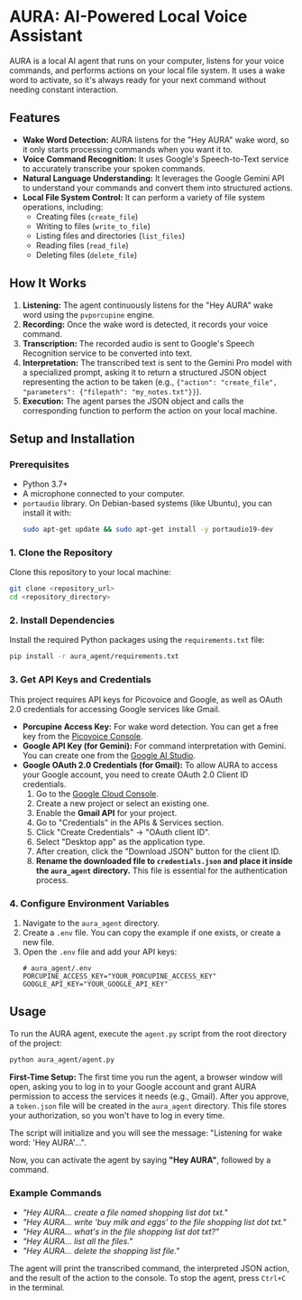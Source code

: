 # AURA: AI-Powered Local Voice Assistant

AURA is a local AI agent that runs on your computer, listens for your voice commands, and performs actions on your local file system. It uses a wake word to activate, so it's always ready for your next command without needing constant interaction.

## Features

- **Wake Word Detection:** AURA listens for the "Hey AURA" wake word, so it only starts processing commands when you want it to.
- **Voice Command Recognition:** It uses Google's Speech-to-Text service to accurately transcribe your spoken commands.
- **Natural Language Understanding:** It leverages the Google Gemini API to understand your commands and convert them into structured actions.
- **Local File System Control:** It can perform a variety of file system operations, including:
    - Creating files (`create_file`)
    - Writing to files (`write_to_file`)
    - Listing files and directories (`list_files`)
    - Reading files (`read_file`)
    - Deleting files (`delete_file`)

## How It Works

1.  **Listening:** The agent continuously listens for the "Hey AURA" wake word using the `pvporcupine` engine.
2.  **Recording:** Once the wake word is detected, it records your voice command.
3.  **Transcription:** The recorded audio is sent to Google's Speech Recognition service to be converted into text.
4.  **Interpretation:** The transcribed text is sent to the Gemini Pro model with a specialized prompt, asking it to return a structured JSON object representing the action to be taken (e.g., `{"action": "create_file", "parameters": {"filepath": "my_notes.txt"}}`).
5.  **Execution:** The agent parses the JSON object and calls the corresponding function to perform the action on your local machine.

## Setup and Installation

### Prerequisites

- Python 3.7+
- A microphone connected to your computer.
- `portaudio` library. On Debian-based systems (like Ubuntu), you can install it with:
  ```bash
  sudo apt-get update && sudo apt-get install -y portaudio19-dev
  ```

### 1. Clone the Repository

Clone this repository to your local machine:
```bash
git clone <repository_url>
cd <repository_directory>
```

### 2. Install Dependencies

Install the required Python packages using the `requirements.txt` file:
```bash
pip install -r aura_agent/requirements.txt
```

### 3. Get API Keys and Credentials

This project requires API keys for Picovoice and Google, as well as OAuth 2.0 credentials for accessing Google services like Gmail.

-   **Porcupine Access Key:** For wake word detection. You can get a free key from the [Picovoice Console](https://console.picovoice.ai/).
-   **Google API Key (for Gemini):** For command interpretation with Gemini. You can create one from the [Google AI Studio](https://aistudio.google.com/app/apikey).
-   **Google OAuth 2.0 Credentials (for Gmail):** To allow AURA to access your Google account, you need to create OAuth 2.0 Client ID credentials.
    1.  Go to the [Google Cloud Console](https://console.cloud.google.com/).
    2.  Create a new project or select an existing one.
    3.  Enable the **Gmail API** for your project.
    4.  Go to "Credentials" in the APIs & Services section.
    5.  Click "Create Credentials" -> "OAuth client ID".
    6.  Select "Desktop app" as the application type.
    7.  After creation, click the "Download JSON" button for the client ID.
    8.  **Rename the downloaded file to `credentials.json` and place it inside the `aura_agent` directory.** This file is essential for the authentication process.

### 4. Configure Environment Variables

1.  Navigate to the `aura_agent` directory.
2.  Create a `.env` file. You can copy the example if one exists, or create a new file.
3.  Open the `.env` file and add your API keys:
    ```
    # aura_agent/.env
    PORCUPINE_ACCESS_KEY="YOUR_PORCUPINE_ACCESS_KEY"
    GOOGLE_API_KEY="YOUR_GOOGLE_API_KEY"
    ```

## Usage

To run the AURA agent, execute the `agent.py` script from the root directory of the project:

```bash
python aura_agent/agent.py
```

**First-Time Setup:** The first time you run the agent, a browser window will open, asking you to log in to your Google account and grant AURA permission to access the services it needs (e.g., Gmail). After you approve, a `token.json` file will be created in the `aura_agent` directory. This file stores your authorization, so you won't have to log in every time.

The script will initialize and you will see the message: "Listening for wake word: 'Hey AURA'...".

Now, you can activate the agent by saying **"Hey AURA"**, followed by a command.

### Example Commands

-   *"Hey AURA... create a file named shopping list dot txt."*
-   *"Hey AURA... write 'buy milk and eggs' to the file shopping list dot txt."*
-   *"Hey AURA... what's in the file shopping list dot txt?"*
-   *"Hey AURA... list all the files."*
-   *"Hey AURA... delete the shopping list file."*

The agent will print the transcribed command, the interpreted JSON action, and the result of the action to the console. To stop the agent, press `Ctrl+C` in the terminal.